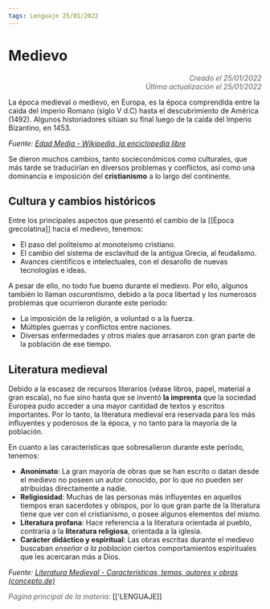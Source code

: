 ```yaml
---
tags: Lenguaje 25/01/2022
---
```


# Medievo
<div style="text-align: right; opacity: 0.7; font-style: italic;">Creado el 25/01/2022</div>
<div style="text-align: right; opacity: 0.7; font-style: italic;">Última actualización el 25/01/2022</div>

La época medieval o medievo, en Europa, es la época comprendida entre la caída del imperio Romano (siglo V d.C) hasta el descubrimiento de América (1492). Algunos historiadores sitúan su final luego de la caída del Imperio Bizantino, en 1453.

*Fuente: [Edad Media - Wikipedia, la enciclopedia libre](https://es.wikipedia.org/wiki/Edad_Media#El_inicio_de_la_Edad_Media)*

Se dieron muchos cambios, tanto socieconómicos como culturales, que más tarde se traducirían en diversos problemas y conflictos, así como una dominancia e imposición del **cristianismo** a lo largo del continente.

## Cultura y cambios históricos

Entre los principales aspectos que presentó el cambio de la [[Época grecolatina]] hacia el medievo, tenemos:

- El paso del politeísmo al monoteísmo cristiano.
- El cambio del sistema de esclavitud de la antigua Grecia, al feudalismo.
- Avances científicos e intelectuales, con el desarollo de nuevas tecnologías e ideas.

A pesar de ello, no todo fue bueno durante el medievo. Por ello, algunos también lo llaman *oscurantismo*, debido a la poca libertad y los numerosos problemas que ocurrieron durante este período:

- La imposición de la religión, a voluntad o a la fuerza.
- Múltiples guerras y conflictos entre naciones.
- Diversas enfermedades y otros males que arrasaron con gran parte de la población de ese tiempo.

## Literatura medieval

Debido a la escasez de recursos literarios (véase libros, papel, material a gran escala), no fue sino hasta que se inventó **la imprenta** que la sociedad Europea pudo acceder a una mayor cantidad de textos y escritos importantes. 
Por lo tanto, la literatura medieval era reservada para los más influyentes y poderosos de la época, y no tanto para la mayoría de la población.

En cuanto a las características que sobresalieron durante este período, tenemos:

- **Anonimato**: La gran mayoría de obras que se han escrito o datan desde el medievo no poseen un autor conocido, por lo que no pueden ser atribuidas directamente a nadie.
- **Religiosidad**: Muchas de las personas más influyentes en aquellos tiempos eran sacerdotes y obispos, por lo que gran parte de la literatura tiene que ver con el cristianismo, o posee algunos elementos del mismo.
- **Literatura profana**: Hace referencia a la literatura orientada al pueblo, contraria a la **literatura religiosa**, orientada a la iglesia.
- **Carácter didáctico y espiritual**: Las obras escritas durante el medievo buscaban *enseñar a la población* ciertos comportamientos espirituales que les acercaran más a Dios.

*Fuente: [Literatura Medieval - Características, temas, autores y obras (concepto.de)](https://concepto.de/literatura-medieval/)*

<span style="opacity: 0.7; font-style: italic;">Página principal de la materia:</span> [['LENGUAJE]]